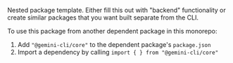 Nested package template. Either fill this out with "backend" functionality or create similar packages that you want built separate from the CLI.

To use this package from another dependent package in this monorepo:

1. Add `"@gemini-cli/core"` to the dependent package's `package.json`
1. Import a dependency by calling `import { } from "@gemini-cli/core"`
